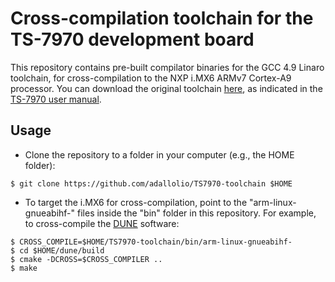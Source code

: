 # Cross-compilation toolchain for the TS-7970 development board

This repository contains pre-built compilator binaries for the GCC 4.9 Linaro toolchain, for cross-compilation to the NXP i.MX6
ARMv7 Cortex-A9 processor. You can download the original toolchain [here](http://ftp.embeddedarm.com/ftp/ts-arm-sbc/ts-7553-V2-linux/cross-toolchains/gcc-linaro-4.9-2016.02-x86_64_arm-linux-gnueabihf.tar.xz), 
as indicated in the [TS-7970 user manual](https://wiki.embeddedarm.com/wiki/TS-7970#Debian_Application_Development_2).

## Usage

* Clone the repository to a folder in your computer (e.g., the HOME folder):

```
$ git clone https://github.com/adallolio/TS7970-toolchain $HOME
```

* To target the i.MX6 for cross-compilation, point to the "arm-linux-gnueabihf-" files inside the "bin" folder in this repository.
For example, to cross-compile the [DUNE](http://github.com/lsts/dune) software:

```
$ CROSS_COMPILE=$HOME/TS7970-toolchain/bin/arm-linux-gnueabihf-
$ cd $HOME/dune/build
$ cmake -DCROSS=$CROSS_COMPILER ..
$ make
```
